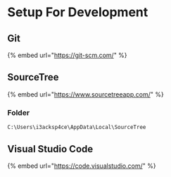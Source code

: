 # Setup For Development

## Git

{% embed url="https://git-scm.com/" %}

## SourceTree

{% embed url="https://www.sourcetreeapp.com/" %}

### Folder

```text
C:\Users\i3acksp4ce\AppData\Local\SourceTree
```

## Visual Studio Code

{% embed url="https://code.visualstudio.com/" %}



